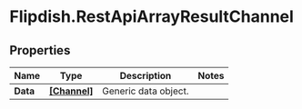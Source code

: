 # Flipdish.RestApiArrayResultChannel

## Properties

Name | Type | Description | Notes
------------ | ------------- | ------------- | -------------
**Data** | [**[Channel]**](Channel.md) | Generic data object. | 



